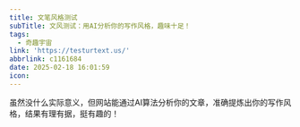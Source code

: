 ```yaml
---
title: 文笔风格测试
subTitle: 文风测试：用AI分析你的写作风格，趣味十足！
tags:
  - 奇趣宇宙
link: 'https://testurtext.us/'
abbrlink: c1161684
date: 2025-02-18 16:01:59
icon:
---
```


虽然没什么实际意义，但网站能通过AI算法分析你的文章，准确提炼出你的写作风格，结果有理有据，挺有趣的！